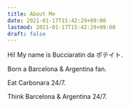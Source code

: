 ```yaml
---
title: About Me
date: 2021-01-17T15:42:29+09:00
lastmod: 2021-01-17T15:42:29+09:00
draft: false
---
```


Hi! My name is Bucciaratin da ポテイト.

Born a Barcelona & Argentina fan.

Eat Carbonara 24/7.

Think Barcelona & Argentina 24/7.